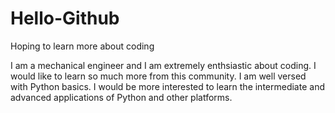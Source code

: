 # Hello-Github
Hoping to learn more about coding

I am a mechanical engineer and I am extremely enthsiastic about coding. I would like to learn so much more from this community. I am well versed with Python basics.
I would be more interested to learn the intermediate and advanced applications of Python and other platforms.
